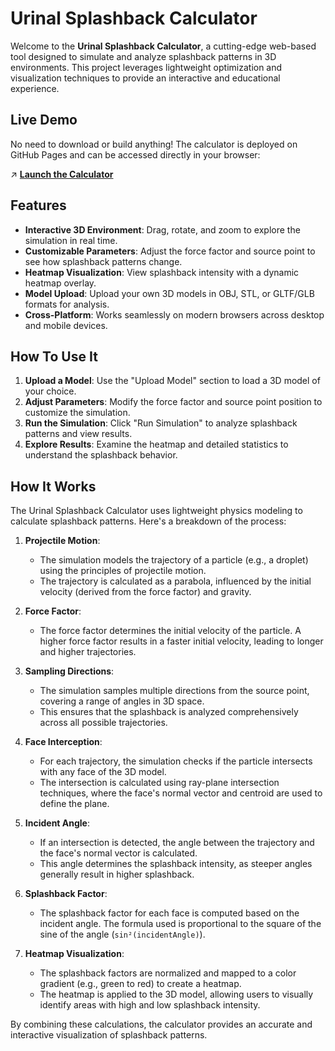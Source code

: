 # Urinal Splashback Calculator

Welcome to the **Urinal Splashback Calculator**, a cutting-edge web-based tool designed to simulate and analyze splashback patterns in 3D environments. This project leverages lightweight optimization and visualization techniques to provide an interactive and educational experience.

## Live Demo

No need to download or build anything! The calculator is deployed on GitHub Pages and can be accessed directly in your browser:

↗️ **[Launch the Calculator](https://makaip.github.io/p-sim/)**

## Features

- **Interactive 3D Environment**: Drag, rotate, and zoom to explore the simulation in real time.
- **Customizable Parameters**: Adjust the force factor and source point to see how splashback patterns change.
- **Heatmap Visualization**: View splashback intensity with a dynamic heatmap overlay.
- **Model Upload**: Upload your own 3D models in OBJ, STL, or GLTF/GLB formats for analysis.
- **Cross-Platform**: Works seamlessly on modern browsers across desktop and mobile devices.

## How To Use It

1. **Upload a Model**: Use the "Upload Model" section to load a 3D model of your choice.
2. **Adjust Parameters**: Modify the force factor and source point position to customize the simulation.
3. **Run the Simulation**: Click "Run Simulation" to analyze splashback patterns and view results.
4. **Explore Results**: Examine the heatmap and detailed statistics to understand the splashback behavior.

## How It Works

The Urinal Splashback Calculator uses lightweight physics modeling to calculate splashback patterns. Here's a breakdown of the process:

1. **Projectile Motion**:
   - The simulation models the trajectory of a particle (e.g., a droplet) using the principles of projectile motion.
   - The trajectory is calculated as a parabola, influenced by the initial velocity (derived from the force factor) and gravity.

2. **Force Factor**:
   - The force factor determines the initial velocity of the particle. A higher force factor results in a faster initial velocity, leading to longer and higher trajectories.

3. **Sampling Directions**:
   - The simulation samples multiple directions from the source point, covering a range of angles in 3D space.
   - This ensures that the splashback is analyzed comprehensively across all possible trajectories.

4. **Face Interception**:
   - For each trajectory, the simulation checks if the particle intersects with any face of the 3D model.
   - The intersection is calculated using ray-plane intersection techniques, where the face's normal vector and centroid are used to define the plane.

5. **Incident Angle**:
   - If an intersection is detected, the angle between the trajectory and the face's normal vector is calculated.
   - This angle determines the splashback intensity, as steeper angles generally result in higher splashback.

6. **Splashback Factor**:
   - The splashback factor for each face is computed based on the incident angle. The formula used is proportional to the square of the sine of the angle (`sin²(incidentAngle)`).

7. **Heatmap Visualization**:
   - The splashback factors are normalized and mapped to a color gradient (e.g., green to red) to create a heatmap.
   - The heatmap is applied to the 3D model, allowing users to visually identify areas with high and low splashback intensity.

By combining these calculations, the calculator provides an accurate and interactive visualization of splashback patterns.

